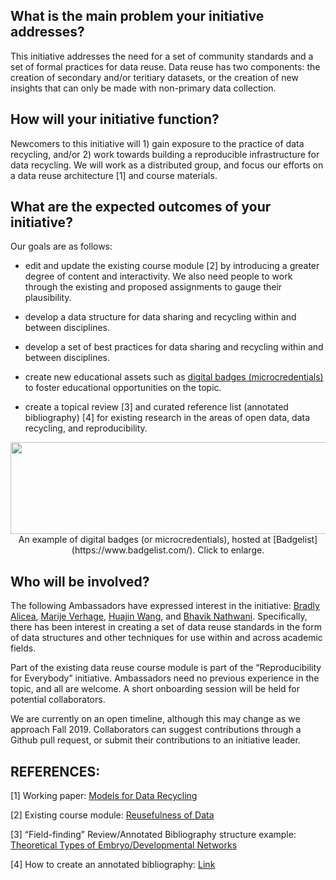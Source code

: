 ## What is the main problem your initiative addresses?
This initiative addresses the need for a set of community standards and a set of formal practices for data reuse. Data reuse has two components: the creation of secondary and/or teritiary datasets, or the creation of new insights that can only be made with non-primary data collection.

## How will your initiative function?
Newcomers to this initiative will 1) gain exposure to the practice of data recycling, and/or 2) work towards building a reproducible infrastructure for data recycling. We will work as a distributed group, and focus our efforts on a data reuse architecture [1] and course materials.

## What are the expected outcomes of your initiative?
Our goals are as follows:

* edit and update the existing course module [2] by introducing a greater degree of content and interactivity. We also need people to work through the existing and proposed assignments to gauge their plausibility.

* develop a data structure for data sharing and recycling within and between disciplines.

* develop a set of best practices for data sharing and recycling within and between disciplines.

* create new educational assets such as [digital badges (microcredentials)](https://en.wikipedia.org/wiki/Digital_badge) to foster educational opportunities on the topic.

* create a topical review [3] and curated reference list (annotated bibliography) [4] for existing research in the areas of open data, data recycling, and reproducibility. 

<p align="center">
  <img width="566" height="147" src="https://user-images.githubusercontent.com/38323286/58852056-923a8c80-865a-11e9-8b06-0a923589fdc7.png"><BR>
An example of digital badges (or microcredentials), hosted at [Badgelist](https://www.badgelist.com/). Click to enlarge.
</p>

## Who will be involved?
The following Ambassadors have expressed interest in the initiative: [Bradly Alicea](https://www.researchgate.net/profile/Bradly_Alicea2), [Marije Verhage](https://www.researchgate.net/profile/Marije_Verhage), [Huajin Wang](https://www.library.cmu.edu/about/people/huajin-wang), and [Bhavik Nathwani](https://wyss.harvard.edu/team/postdoctoral-fellow/bhavik-nathwani/). Specifically, there has been interest in creating a set of data reuse standards in the form of data structures and other techniques for use within and across academic fields.

Part of the existing data reuse course module is part of the “Reproducibility for Everybody” initiative. Ambassadors need no previous experience in the topic, and all are welcome. A short onboarding session will be held for potential collaborators.

We are currently on an open timeline, although this may change as we approach Fall 2019. Collaborators can suggest contributions through a Github pull request, or submit their contributions to an initiative leader.

## REFERENCES:
[1] Working paper: [Models for Data Recycling](https://github.com/Orthogonal-Research-Lab/Models-for-Data-Recycling)

[2] Existing course module: [Reusefulness of Data](https://github.com/Orthogonal-Research-Lab/Module-II-reusefulness-of-data)

[3] “Field-finding” Review/Annotated Bibliography structure example: [Theoretical Types of Embryo/Developmental Networks](https://github.com/devoworm/Theoretical-Types-of-Embryo-Developmental-Networks/blob/master/README.md)

[4] How to create an annotated bibliography: [Link](http://jonathanpeelle.net/creating-an-annotated-bibliography)
